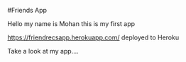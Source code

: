 #Friends App

Hello my name is Mohan this is my first app

https://friendrecsapp.herokuapp.com/ deployed to Heroku

Take a look at my app....